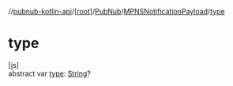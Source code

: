 //[pubnub-kotlin-api](../../../../index.md)/[[root]](../../index.md)/[PubNub](../index.md)/[MPNSNotificationPayload](index.md)/[type](type.md)

# type

[js]\
abstract var [type](type.md): [String](https://kotlinlang.org/api/core/kotlin-stdlib/kotlin/-string/index.html)?
